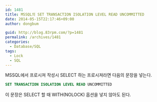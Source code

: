 ```yaml
---
id: 1481
title: MSSQL의 SET TRANSACTION ISOLATION LEVEL READ UNCOMMITTED
date: 2014-05-15T22:17:46+09:00
author: dongbum

guid: http://blog.83rpm.com/?p=1481
permalink: /archives/1481
categories:
  - Database/SQL
tags:
  - Lock
  - SQL
---
```

MSSQL에서 프로시져 작성시 SELECT 하는 프로시져라면 다음의 문장을 넣는다.

```sql
SET TRANSACTION ISOLATION LEVEL READ UNCOMMITTED
```

이 문장은 SELECT 할 때 WITH(NOLOCK) 옵션을 넣지 않아도 된다.
